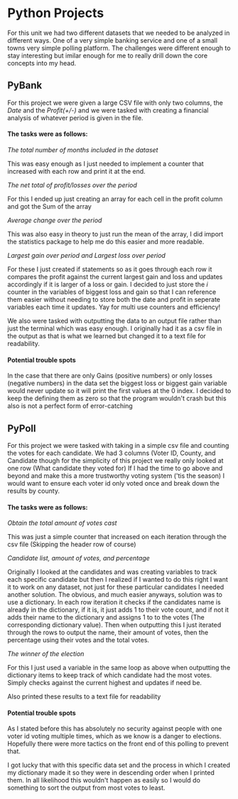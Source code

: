 # Python Projects
For this unit we had two different datasets that we needed to be analyzed in different ways. One of a very simple banking service and one of a small towns very simple polling platform. The challenges were different enough to stay interesting but imilar enough for me to really drill down the core concepts into my head.
## PyBank
For this project we were given a large CSV file with only two columns, the *Date* and the *Profit(+/-)* and we were tasked with creating a financial analysis of whatever period is given in the file.
#### The tasks were as follows:
*The total number of months included in the dataset*

This was easy enough as I just needed to implement a counter that increased with each row and print it at the end.

*The net total of profit/losses over the period*

For this I ended up just creating an array for each cell in the profit column and got the Sum of the array

*Average change over the period*

This was also easy in theory to just run the mean of the array, I did import the statistics package to help me do this easier and more readable. 

*Largest gain over period and Largest loss over period*

For these I just created if statements so as it goes through each row it compares the profit against the current largest gain and loss and updates accordingly if it is larger of a loss or gain. I decided to just store the *i* counter in the variables of biggest loss and gain so that I can reference them easier without needing to store both the date and profit in seperate variables each time it updates. Yay for multi use counters and efficiency!


We also were tasked with outputting the data to an output file rather than just the terminal which was easy enough. I originally had it as a csv file in the output as that is what we learned but changed it to a text file for readability.

#### Potential trouble spots
In the case that there are only Gains (positive numbers) or only losses (negative numbers) in the data set the biggest loss or biggest gain variable would never update so it will print the first values at the 0 index. I decided to keep the defining them as zero so that the program wouldn't crash but this also is not a perfect form of error-catching

## PyPoll
For this project we were tasked with taking in a simple csv file and counting the votes for each candidate. We had 3 columns (Voter ID, County, and Candidate though for the simplicity of this project we really only looked at one row (What candidate they voted for) If I had the time to go above and beyond and make this a more trustworthy voting system ('tis the season) I would want to ensure each voter id only voted once and break down the results by county.
#### The tasks were as follows:
*Obtain the total amount of votes cast*

This was just a simple counter that increased on each iteration through the csv file (Skipping the header row of course) 

*Candidate list, amount of votes, and percentage*

Originally I looked at the candidates and was creating variables to track each specific candidate but then I realized if I wanted to do this right I want it to work on any dataset, not just for these particular candidates I needed another solution. The obvious, and much easier anyways, solution was to use a dictionary. In each row iteration it checks if the candidates name is already in the dictionary, if it is, it just adds 1 to their vote count, and if not it adds their name to the dictionary and assigns 1 to to the votes (The corresponding dictionary value). Then when outputting this I just iterated through the rows to output the name, their amount of votes, then the percentage using their votes and the total votes.

*The winner of the election*

For this I just used a variable in the same loop as above when outputting the dictionary items to keep track of which candidate had the most votes. Simply checks against the current highest and updates if need be.

Also printed these results to a text file for readability

#### Potential trouble spots
As I stated before this has absolutely no security against people with one voter id voting multiple times, which as we know is a danger to elections. Hopefully there were more tactics on the front end of this polling to prevent that.

I got lucky that with this specific data set and the process in which I created my dictionary made it so they were in descending order when I printed them. In all likelihood this wouldn't happen as easily so I would do something to sort the output from most votes to least.